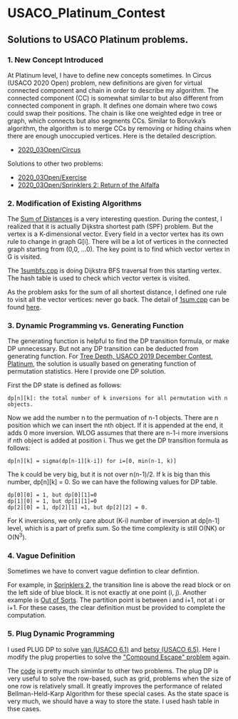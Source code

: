 # USACO_Platinum_Contest
## Solutions to USACO Platinum problems.

### 1. New Concept Introduced

At Platinum level, I have to define new concepts sometimes. In Circus (USACO 2020 Open) problem, new definitions are given for virtual connected component and chain in order to describe my algorithm. The connected component (CC) is somewhat similar to but also different from connected component in graph.  It defines one domain where two cows could swap their positions.  The chain is like one weighted edge in tree or graph, which connects but also segments CCs. Similar to Boruvka’s algorithm, the algorithm is to merge CCs by removing or hiding chains when there are enough unoccupied vertices.  Here is the detailed description.

- [2020_03Open/Circus](/2020_03Open/README.md#3-circus)

Solutions to other two problems:

- [2020_03Open/Exercise](/2020_03Open/README.md#2-exercise)
- [2020_03Open/Sprinklers 2: Return of the Alfalfa](/2020_03Open/README.md#1-sprinklers-2-return-of-the-alfalfa)

### 2. Modification of Existing Algorithms

The [Sum of Distances](http://usaco.org/index.php?page=viewproblem2&cpid=1092) is a very interesting question.  During the contest, I realized that it is actually Dijkstra shortest path (SPF) problem.  But the vertex is a K-dimensional vector.  Every field in a vector vertex has its own rule to change in graph G[i].  There will be a lot of vertices in the connected graph starting from (0,0, ...0).  The key point is to find which vector vertex in G is visited.

The [1sumbfs.cpp](2021_01Jan/1sumbfs.cpp) is doing Dijkstra BFS traversal from this starting vertex.  The hash table is used to check which vector vertex is visited.

As the problem asks for the sum of all shortest distance, I defined one rule to visit all the vector vertices: never go back.  The detail of [1sum.cpp](2021_01Jan/1sum.cpp) can be found [here](2021_01Jan/README.md#1-sum-of-distances).

### 3. Dynamic Programming vs. Generating Function

The generating function is helpful to find the DP transition formula, or make DP unnecessary.  But not any DP transition can be deducted from generating function. For [Tree Depth, USACO 2019 December Contest, Platinum](http://www.usaco.org/index.php?page=viewproblem2&cpid=974), the solution is usually based on generating function of permutation statistics.  Here I provide one DP solution.

First the DP state is defined as follows:

    dp[n][k]: the total number of k inversions for all permutation with n objects.

Now we add the number n to the permuation of n-1 objects.  There are n position which we can insert the nth object.  If it is appended at the end, it adds 0 more inversion.  WLOG assumes that there are n-1-i more inversions if nth object is added at position i.  Thus we get the DP transition formula as follows:

    dp[n][k] = sigma(dp[n-1][k-i]) for i=[0, min(n-1, k)]

The k could be very big, but it is not over n(n-1)/2.  If k is big than this number, dp[n][k] = 0.  So we can have the following values for DP table.

    dp[0][0] = 1, but dp[0][1]=0
    dp[1][0] = 1, but dp[1][1]=0
    dp[2][0] = 1, dp[2][1] =1, but dp[2][2] = 0.

For K inversions, we only care about (K-i) number of inversion at dp[n-1] level, which is a part of prefix sum.  So the time complexity is still O(NK) or O(N<sup>3</sup>).

### 4. Vague Definition

Sometimes we have to convert vague defintion to clear defintion.

For example, in [Sprinklers 2](2020_03Open/sprinklers.cpp), the transition line is above the read block or on the left side of blue block. It is not exactly at one point (i, j).  Another example is [Out of Sorts](2018_03Open/sort.cpp).  The partition point is between i and i+1, not at i or i+1. For these cases, the clear definition must be provided to complete the computation.


### 5. Plug Dynamic Programming

I used PLUG DP to solve [van (USACO 6.1)](https://github.com/ZeroNerodaHero/USACO-Training-Gateway/blob/master/6.1/van.cpp) and [betsy (USACO 6.5)](https://github.com/ZeroNerodaHero/USACO-Training-Gateway/blob/master/6.5/betsy.cpp).  Here I modify the plug properties to solve the ["Compound Escape" problem](2019_03Open#2-compound-escape) again.

The [code]() is pretty much simimlar to other two problems.  The plug DP is very useful to solve the row-based, such as grid, problems when the size of one row is relatively small.  It greatly improves the performance of related Bellman-Held-Karp Algorithm for these special cases.  As the state space is very much, we should have a way to store the state.  I used hash table in thse cases.


